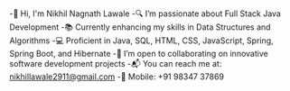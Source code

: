 -👋 Hi, I'm Nikhil Nagnath Lawale
-🔍 I’m passionate about Full Stack Java Development
-📚 Currently enhancing my skills in Data Structures and Algorithms
-💻 Proficient in Java, SQL, HTML, CSS, JavaScript, Spring, Spring Boot, and Hibernate
-🤝 I’m open to collaborating on innovative software development projects
-📬 You can reach me at: nikhillawale2911@gmail.com
-📱 Mobile: +91 98347 37869




<!---
Nikhillawale07/Nikhillawale07 is a ✨ special ✨ repository because its `README.md` (this file) appears on your GitHub profile.
You can click the Preview link to take a look at your changes.
--->
